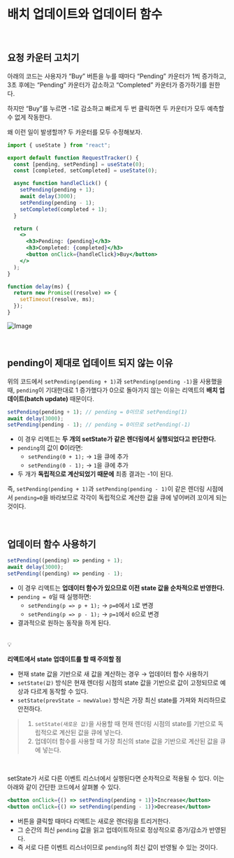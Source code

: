 # 배치 업데이트와 업데이터 함수

<br />

## 요청 카운터 고치기

아래의 코드는 사용자가 “Buy” 버튼을 누를 때마다 “Pending” 카운터가 1씩 증가하고, 3초 후에는 “Pending” 카운터가 감소하고 “Completed” 카운터가 증가하기를 원한다.

하지만 “Buy”를 누르면 -1로 감소하고 빠르게 두 번 클릭하면 두 카운터가 모두 예측할 수 없게 작동한다.

왜 이런 일이 발생할까? 두 카운터를 모두 수정해보자.

```jsx
import { useState } from "react";

export default function RequestTracker() {
  const [pending, setPending] = useState(0);
  const [completed, setCompleted] = useState(0);

  async function handleClick() {
    setPending(pending + 1);
    await delay(3000);
    setPending(pending - 1);
    setCompleted(completed + 1);
  }

  return (
    <>
      <h3>Pending: {pending}</h3>
      <h3>Completed: {completed}</h3>
      <button onClick={handleClick}>Buy</button>
    </>
  );
}

function delay(ms) {
  return new Promise((resolve) => {
    setTimeout(resolve, ms);
  });
}
```

![Image](https://github.com/user-attachments/assets/b6f2cf41-f2fd-4d65-a533-fa84cb77093f)

<br />

## pending이 제대로 업데이트 되지 않는 이유

위의 코드에서 `setPending(pending + 1)`과 `setPending(pending -1)`을 사용했을 때, `pending`이 기대한대로 1 증가했다가 0으로 돌아가지 않는 이유는 리액트의 **배치 업데이트(batch update)** 때문이다.

```jsx
setPending(pending + 1); // pending = 0이므로 setPending(1)
await delay(3000);
setPending(pending - 1); // pending = 0이므로 setPending(-1)
```

- 이 경우 리액트는 **두 개의 setState가 같은 렌더링에서 실행되었다고 판단한다.**
- `pending`의 값이 **0**이라면:
  - `setPending(0 + 1);` → `1`을 큐에 추가
  - `setPending(0 - 1);` → `1`을 큐에 추가
- 두 개가 **독립적으로 계산되었기 때문에** 최종 결과는 -1이 된다.

즉, `setPending(pending + 1)`과 `setPending(pending - 1)`이 같은 렌더링 시점에서 `pending=0`을 바라보므로 각각이 독립적으로 계산한 값을 큐에 넣어버려 꼬이게 되는 것이다.

<br />

## 업데이터 함수 사용하기

```jsx
setPending((pending) => pending + 1);
await delay(3000);
setPending((pending) => pending - 1);
```

- 이 경우 리액트는 **업데이터 함수가 있으므로 이전 state 값을 순차적으로 반영한다.**
- `pending = 0`일 때 실행하면:
  - `setPending(p => p + 1);` → `p=0`에서 `1`로 변경
  - `setPending(p => p - 1);` → `p=1`에서 `0`으로 변경
- 결과적으로 원하는 동작을 하게 된다.

<br />

<aside>
💡

**리액트에서 state 업데이트를 할 때 주의할 점**

- 현재 state 값을 기반으로 새 값을 계산하는 경우 → 업데이터 함수 사용하기
- `setState(값)` 방식은 현재 렌더링 시점의 state 값을 기반으로 값이 고정되므로 예상과 다르게 동작할 수 있다.
- `setState(prevState ⇒ newValue)` 방식은 가장 최신 state를 가져와 처리하므로 안전하다.
</aside>

> 1. `setState(새로운 값)`을 사용할 때 현재 렌더링 시점의 state를 기반으로 독립적으로 계산된 값을 큐에 넣는다.
> 2. 업데이터 함수를 사용할 때 가장 최신의 state 값을 기반으로 계산된 값을 큐에 넣는다.

<br />

setState가 서로 다른 이벤트 리스너에서 실행된다면 순차적으로 적용될 수 있다. 이는 아래와 같이 간단한 코드에서 살펴볼 수 있다.

```jsx
<button onClick={() => setPending(pending + 1)}>Increase</button>
<button onClick={() => setPending(pending - 1)}>Decrease</button>
```

- 버튼을 클릭할 때마다 리액트는 새로운 렌더링을 트리거한다.
- 그 순간의 최신 `pending` 값을 읽고 업데이트하므로 정상적으로 증가/감소가 반영된다.
- 즉 서로 다른 이벤트 리스너이므로 `pending`의 최신 값이 반영될 수 있는 것이다.
